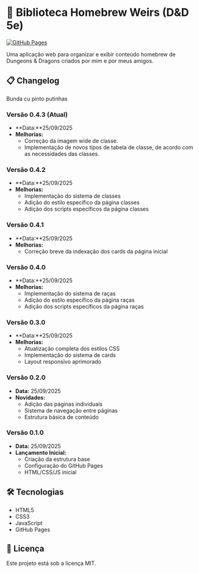 # 🏰 Biblioteca Homebrew Weirs (D&D 5e)

[![GitHub Pages](https://img.shields.io/badge/GitHub-Pages-brightgreen)](https://FelipePradoFerreira.github.io/dndWeirs)

Uma aplicação web para organizar e exibir conteúdo homebrew de Dungeons & Dragons criados por mim e por meus amigos.

## 📋 Changelog
Bunda cu pinto putinhas

### Versão 0.4.3 (Atual)
- **Data:**25/09/2025
- **Melhorias:**
  - Correção da imagem wide de classe.
  - Implementação de novos tipos de tabela de classe, de acordo com as necessidades das classes.

### Versão 0.4.2
- **Data:**25/09/2025
- **Melhorias:**
  - Implementação do sistema de classes
  - Adição do estilo específico da página classes
  - Adição dos scripts específicos da página classes

### Versão 0.4.1
- **Data:**25/09/2025
- **Melhorias:**
  - Correção breve da indexação dos cards da página inicial

### Versão 0.4.0
- **Data:**25/09/2025
- **Melhorias:**
  - Implementação do sistema de raças
  - Adição do estilo específico da página raças
  - Adição dos scripts específicos da página raças

### Versão 0.3.0
- **Data:**25/09/2025
- **Melhorias:**
  - Atualização completa dos estilos CSS
  - Implementação do sistema de cards
  - Layout responsivo aprimorado

### Versão 0.2.0
- **Data:** 25/09/2025
- **Novidades:**
  - Adição das páginas individuais
  - Sistema de navegação entre páginas
  - Estrutura básica de conteúdo

### Versão 0.1.0
- **Data:** 25/09/2025
- **Lançamento Inicial:**
  - Criação da estrutura base
  - Configuração do GitHub Pages
  - HTML/CSS/JS inicial

## 🛠️ Tecnologias

- HTML5
- CSS3
- JavaScript
- GitHub Pages

## 📝 Licença

Este projeto está sob a licença MIT.